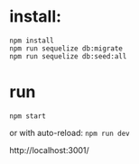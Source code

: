 # install:

```
npm install
npm run sequelize db:migrate
npm run sequelize db:seed:all
```

# run

```
npm start
```
or with auto-reload: `npm run dev`

http://localhost:3001/
